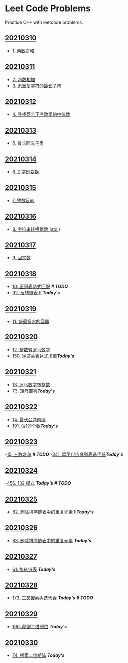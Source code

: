 # Leet Code Problems

Practice C++ with leetcode problems.

## [20210310](20210310)

- [1. 两数之和](https://leetcode-cn.com/problems/two-sum)

## [20210311](20210311)

- [2. 两数相加](https://leetcode-cn.com/problems/add-two-numbers/)
- [3. 无重复字符的最长子串](https://leetcode-cn.com/problems/longest-substring-without-repeating-characters/)

## [20210312](20210312)

- [4. 寻找两个正序数组的中位数](https://leetcode-cn.com/problems/median-of-two-sorted-arrays/)

## [20210313](20210313)

- [5. 最长回文子串](https://leetcode-cn.com/problems/longest-palindromic-substring/)

## [20210314](20210314)

- [6. Z 字形变换](https://leetcode-cn.com/problems/zigzag-conversion/)

## [20210315](20210315)

- [7. 整数反转](https://leetcode-cn.com/problems/reverse-integer/)

## [20210316](20210316)

- [8. 字符串转换整数 (atoi)](https://leetcode-cn.com/problems/string-to-integer-atoi/)

## [20210317](20210317)

- [9. 回文数](https://leetcode-cn.com/problems/palindrome-number/)

## [20210318](20210318)

- [10. 正则表达式匹配](https://leetcode-cn.com/problems/regular-expression-matching/) ***#   TODO***
- [92. 反转链表 II](https://leetcode-cn.com/problems/reverse-linked-list-ii/) ***Today's***

## [20210319](20210319)

- [11. 盛最多水的容器](https://leetcode-cn.com/problems/container-with-most-water/)

## [20210320](20210320)

- [12. 整数转罗马数字](https://leetcode-cn.com/problems/integer-to-roman/)
- [150. 逆波兰表达式求值](https://leetcode-cn.com/problems/evaluate-reverse-polish-notation/)***Today's***

## [20210321](20210321)

- [13. 罗马数字转整数](https://leetcode-cn.com/problems/roman-to-integer/)
- [73. 矩阵置零](https://leetcode-cn.com/problems/set-matrix-zeroes/)***Today's***

## [20210322](20210322)

- [14. 最长公共前缀](https://leetcode-cn.com/problems/longest-common-prefix/)
- [191. 位1的个数](https://leetcode-cn.com/problems/number-of-1-bits/)***Today's***

## [20210323](20210323)

-[15. 三数之和](https://leetcode-cn.com/problems/3sum/) ***#    TODO***
-[341. 扁平化嵌套列表迭代器](https://leetcode-cn.com/problems/flatten-nested-list-iterator/)***Today's***

## [20210324](20210324)

-[456. 132 模式](https://leetcode-cn.com/problems/132-pattern/) ***Today's*** ***#   TODO***

## [20210325](20210325)

- [82. 删除排序链表中的重复元素 II](https://leetcode-cn.com/problems/remove-duplicates-from-sorted-list-ii/)***Today's***

## [20210326](20210326)

- [83. 删除排序链表中的重复元素](https://leetcode-cn.com/problems/remove-duplicates-from-sorted-list/) ***Today's***

## [20210327](20210327)

- [61. 旋转链表](https://leetcode-cn.com/problems/rotate-list/submissions/) ***Today's***

## [20210328](20210328)

- [173. 二叉搜索树迭代器](https://leetcode-cn.com/problems/binary-search-tree-iterator/) ***Today's*** ***# TODO***

## [20210329](20210329)

- [190. 颠倒二进制位](https://leetcode-cn.com/problems/reverse-bits/) ***Today's***

## [20210330](20210330)

- [74. 搜索二维矩阵](https://leetcode-cn.com/problems/search-a-2d-matrix/) ***Today's***
